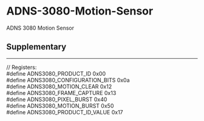 # ADNS-3080-Motion-Sensor
ADNS 3080 Motion Sensor


## Supplementary
-----------
// Registers: <br>
#define ADNS3080_PRODUCT_ID           0x00 <br>
#define ADNS3080_CONFIGURATION_BITS   0x0a <br>
#define ADNS3080_MOTION_CLEAR         0x12 <br>
#define ADNS3080_FRAME_CAPTURE        0x13 <br>
#define ADNS3080_PIXEL_BURST          0x40 <br>
#define ADNS3080_MOTION_BURST         0x50 <br>
#define ADNS3080_PRODUCT_ID_VALUE     0x17 <br>
